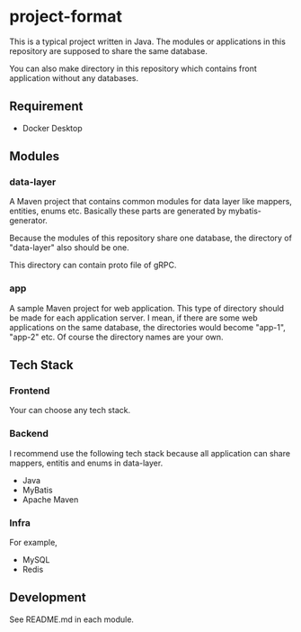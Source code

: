 # project-format
This is a typical project written in Java.
The modules or applications in this repository are supposed to share the same database.

You can also make directory in this repository which contains front application without any databases.

## Requirement
- Docker Desktop

## Modules
### data-layer
A Maven project that contains common modules for data layer like mappers, entities, enums etc.
Basically these parts are generated by mybatis-generator.

Because the modules of this repository share one database, the directory of "data-layer" also should be one.

This directory can contain proto file of gRPC.

### app
A sample Maven project for web application.
This type of directory should be made for each application server.
I mean, if there are some web applications on the same database, the directories would become "app-1", "app-2" etc.
Of course the directory names are your own.


## Tech Stack
### Frontend
Your can choose any tech stack.

### Backend
I recommend use the following tech stack because all application can share mappers, entitis and enums in data-layer.
- Java
- MyBatis
- Apache Maven

### Infra
For example,
- MySQL
- Redis

## Development
See README.md in each module.